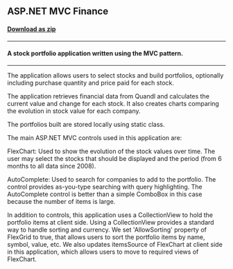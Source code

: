 ## ASP.NET MVC Finance
#### [Download as zip](https://downgit.github.io/#/home?url=https://github.com/GrapeCity/ComponentOne-ASPNET-MVC-Samples/tree/master/HowTo/C1Finance)
____
#### A stock portfolio application written using the MVC pattern.
____
The application allows users to select stocks and build portfolios, optionally including 
purchase quantity and price paid for each stock.

The application retrieves financial data from Quandl and calculates the current 
value and change for each stock. It also creates charts comparing the evolution in stock
value for each company.

The portfolios built are stored locally using static class.

The main ASP.NET MVC controls used in this application are:

FlexChart: Used to show the evolution of the stock values over time. The user may select the
stocks that should be displayed and the period (from 6 months to all data since 2008).

AutoComplete: Used to search for companies to add to the portfolio. The control provides
as-you-type searching with query highlighting. The AutoComplete control is better than
a simple ComboBox in this case because the number of items is large.

In addition to controls, this application uses a CollectionView to hold the portfolio
items at client side. Using a CollectionView provides a standard way to handle sorting and currency.
We set 'AllowSorting' property of FlexGrid to true, that allows users to sort the 
portfolio items by name, symbol, value, etc.
We also updates itemsSource of FlexChart at client side in this application, which allows users to 
move to required views of FlexChart.
